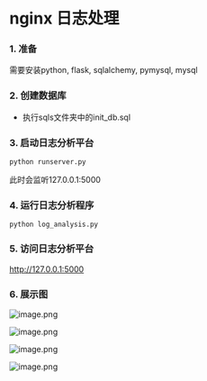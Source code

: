 # nginx 日志处理

### 1. 准备
需要安装python, flask, sqlalchemy, pymysql, mysql

### 2. 创建数据库
* 执行sqls文件夹中的init_db.sql

### 3. 启动日志分析平台
```
python runserver.py
```
此时会监听127.0.0.1:5000

### 4. 运行日志分析程序
```
python log_analysis.py
```

### 5. 访问日志分析平台
http://127.0.0.1:5000

### 6. 展示图
![image.png](https://upload-images.jianshu.io/upload_images/1425939-ced724648f22c8eb.png?imageMogr2/auto-orient/strip%7CimageView2/2/w/1240)

![image.png](https://upload-images.jianshu.io/upload_images/1425939-b3fd5058a1289e01.png?imageMogr2/auto-orient/strip%7CimageView2/2/w/1240)

![image.png](https://upload-images.jianshu.io/upload_images/1425939-95afc919f428ea4f.png?imageMogr2/auto-orient/strip%7CimageView2/2/w/1240)

![image.png](https://upload-images.jianshu.io/upload_images/1425939-8b1f882457e03801.png?imageMogr2/auto-orient/strip%7CimageView2/2/w/1240)